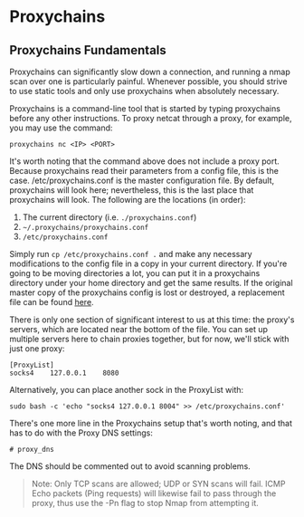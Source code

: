 # Proxychains

## Proxychains Fundamentals

Proxychains can significantly slow down a connection, and running a nmap scan over one is particularly painful. Whenever possible, you should strive to use static tools and only use proxychains when absolutely necessary.

Proxychains is a command-line tool that is started by typing proxychains before any other instructions. To proxy netcat through a proxy, for example, you may use the command:

```text
proxychains nc <IP> <PORT>
```

It's worth noting that the command above does not include a proxy port. Because proxychains read their parameters from a config file, this is the case. /etc/proxychains.conf is the master configuration file. By default, proxychains will look here; nevertheless, this is the last place that proxychains will look. The following are the locations \(in order\):

1. The current directory \(i.e. `./proxychains.conf`\) 
2. `~/.proxychains/proxychains.conf` 
3.  `/etc/proxychains.conf`

Simply run `cp /etc/proxychains.conf .` and make any necessary modifications to the config file in a copy in your current directory. If you're going to be moving directories a lot, you can put it in a proxychains directory under your home directory and get the same results. If the original master copy of the proxychains config is lost or destroyed, a replacement file can be found [here](https://raw.githubusercontent.com/haad/proxychains/master/src/proxychains.conf).

There is only one section of significant interest to us at this time: the proxy's servers, which are located near the bottom of the file. You can set up multiple servers here to chain proxies together, but for now, we'll stick with just one proxy:

```text
[ProxyList]
socks4    127.0.0.1    8080
```

Alternatively, you can place another sock in the ProxyList with:

```
sudo bash -c 'echo "socks4 127.0.0.1 8004" >> /etc/proxychains.conf'
```

There's one more line in the Proxychains setup that's worth noting, and that has to do with the Proxy DNS settings:

```text
# proxy_dns
```

The DNS should be commented out to avoid scanning problems.

> Note: Only TCP scans are allowed; UDP or SYN scans will fail. ICMP Echo packets \(Ping requests\) will likewise fail to pass through the proxy, thus use the -Pn flag to stop Nmap from attempting it.







